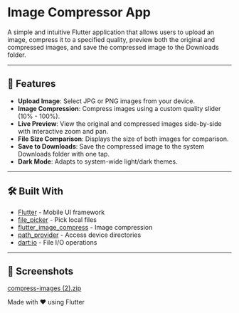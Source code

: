 # Image Compressor App

A simple and intuitive Flutter application that allows users to upload an image, compress it to a specified quality, preview both the original and compressed images, and save the compressed image to the Downloads folder.

---

## 🚀 Features

- **Upload Image**: Select JPG or PNG images from your device.
- **Image Compression**: Compress images using a custom quality slider (10% - 100%).
- **Live Preview**: View the original and compressed images side-by-side with interactive zoom and pan.
- **File Size Comparison**: Displays the size of both images for comparison.
- **Save to Downloads**: Save the compressed image to the system Downloads folder with one tap.
- **Dark Mode**: Adapts to system-wide light/dark themes.

---

## 🛠️ Built With

- [Flutter](https://flutter.dev/) - Mobile UI framework
- [file_picker](https://pub.dev/packages/file_picker) - Pick local files
- [flutter_image_compress](https://pub.dev/packages/flutter_image_compress) - Image compression
- [path_provider](https://pub.dev/packages/path_provider) - Access device directories
- [dart:io](https://api.dart.dev/stable/dart-io/dart-io-library.html) - File I/O operations

---

## 📸 Screenshots

[compress-images (2).zip](https://github.com/user-attachments/files/19957031/compress-images.2.zip)


Made with ❤️ using Flutter

